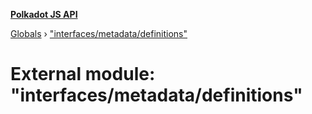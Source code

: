 **[Polkadot JS API](../README.md)**

[Globals](../globals.md) › [&quot;interfaces/metadata/definitions&quot;](_interfaces_metadata_definitions_.md)

# External module: "interfaces/metadata/definitions"

